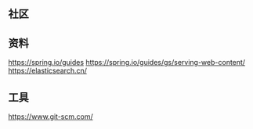 ## 社区

## 资料
https://spring.io/guides
https://spring.io/guides/gs/serving-web-content/
https://elasticsearch.cn/


## 工具
https://www.git-scm.com/